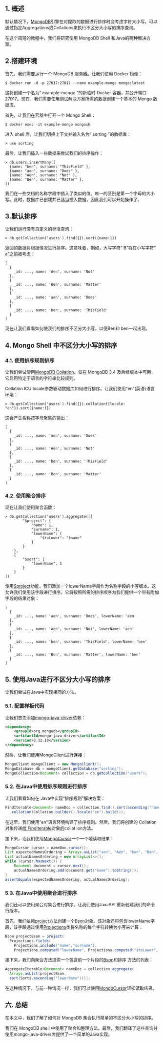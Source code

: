 ## 1. 概述

默认情况下，[MongoDB](https://www.baeldung.com/java-mongodb)引擎在对提取的数据进行排序时会考虑字符大小写。可以通过指定Aggregations或Collations来执行不区分大小写的排序查询。

在这个简短的教程中，我们将研究使用 MongoDB Shell 和Java的两种解决方案。

## 2.搭建环境

首先，我们需要运行一个 MongoDB 服务器。让我们使用 Docker 镜像：

```shell
$ docker run -d -p 27017:27017 --name example-mongo mongo:latest
```

这将创建一个名为“ example-mongo ”的新临时 Docker 容器，并公开端口27017。现在，我们需要使用测试解决方案所需的数据创建一个基本的 Mongo 数据库。

首先，让我们在容器中打开一个 Mongo Shell：

```shell
$ docker exec -it example-mongo mongosh
```

进入 shell 后，让我们切换上下文并输入名为“ sorting ”的数据库：

```shell
> use sorting
```

最后，让我们插入一些数据来尝试我们的排序操作：

```shell
> db.users.insertMany([
  {name: "ben", surname: "ThisField" },
  {name: "aen", surname: "Does" },
  {name: "Aen", surname: "Not" },
  {name: "Ben", surname: "Matter" },
])
```

我们在一些文档的名称字段中插入了类似的值。唯一的区别是第一个字母的大小写。此时，数据库已创建并已适当插入数据，因此我们可以开始操作了。

## 3.默认排序

让我们运行没有自定义的标准查询：

```shell
> db.getCollection('users').find({}).sort({name:1})
```

返回的数据将根据情况进行排序。这意味着，例如，大写字符“ B”将在小写字符“ a”之前被考虑：

```shell
[
  {
    _id: ..., name: 'Aen', surname: 'Not'
  },
  {
    _id: ..., name: 'Ben', surname: 'Matter'
  },
  {
    _id: ..., name: 'aen', surname: 'Does'
  },
  {
    _id: ..., name: 'ben', surname: 'ThisField'
  }
]
```

现在让我们看看如何使我们的排序不区分大小写，以便Ben和 ben一起出现。

## 4. Mongo Shell 中不区分大小写的排序

### 4.1. 使用排序规则排序

让我们尝试使用[MongoDB Collation](https://docs.mongodb.com/manual/reference/collation/)。仅在 MongoDB 3.4 及后续版本中可用，它启用特定于语言的字符串比较规则。

Collation ICU locale参数驱动数据库如何进行排序。让我们使用“en”(英语)语言环境：

```shell
> db.getCollection('users').find({}).collation({locale: "en"}).sort({name:1})
```

这会产生名称按字母聚集的输出：

```shell
[
  {
    _id: ..., name: 'aen', surname: 'Does'
  },
  {
    _id: ..., name: 'Aen', surname: 'Not'
  },
  {
    _id: ..., name: 'ben', surname: 'ThisField'
  },
  {
    _id: ..., name: 'Ben', surname: 'Matter'
  }
]
```

### 4.2. 使用聚合排序

现在让我们使用聚合函数：

```shell
> db.getCollection('users').aggregate([{
        "$project": {
            "name": 1,
            "surname": 1,
            "lowerName": {
                "$toLower": "$name"
            }
        }
    },
    {
        "$sort": {
            "lowerName": 1
        }
    }
])
```

使用[$project](https://docs.mongodb.com/manual/reference/operator/aggregation/project/)功能，我们添加一个lowerName字段作为名称字段的小写版本。这允许我们使用该字段进行排序。它将按照所需的排序顺序为我们提供一个带有附加字段的结果对象：

```shell
[
  {
    _id: ..., name: 'aen', surname: 'Does', lowerName: 'aen'
  },
  {
    _id: ..., name: 'Aen', surname: 'Not', lowerName: 'aen'
  },
  {
    _id: ..., name: 'ben', surname: 'ThisField', lowerName: 'ben'
  },
  {
    _id: ..., name: 'Ben', surname: 'Matter', lowerName: 'ben'
  }
]
```

## 5. 使用Java进行不区分大小写的排序

让我们尝试在Java中实现相同的方法。

### 5.1. 配置样板代码

让我们首先添加[mongo-java-driver](https://search.maven.org/artifact/org.mongodb/mongo-java-driver)依赖：

```xml
<dependency>
    <groupId>org.mongodb</groupId>
    <artifactId>mongo-java-driver</artifactId>
    <version>3.12.10</version>
</dependency>
```

然后，让我们使用MongoClient进行连接：

```java
MongoClient mongoClient = new MongoClient();
MongoDatabase db = mongoClient.getDatabase("sorting");
MongoCollection<Document> collection = db.getCollection("users");
```

### 5.2. 在Java中使用排序规则进行排序

让我们看看如何在 Java中实现“排序规则”解决方案：

```java
FindIterable<Document> nameDoc = collection.find().sort(ascending("name"))
  .collation(Collation.builder().locale("en").build());
```

在这里，我们使用“en”语言环境构建了排序规则。然后，我们将创建的 Collation 对象传递[给 FindIterable](https://mongodb.github.io/mongo-java-driver/3.6/javadoc/com/mongodb/client/FindIterable.html)对象[的](https://mongodb.github.io/mongo-java-driver/3.6/javadoc/com/mongodb/client/model/Collation.html)collat ion方法。

接下来，让我们使用[MongoCursor](https://mongodb.github.io/mongo-java-driver/3.6/javadoc/index.html?com/mongodb/client/MongoCursor.html)一个一个地读取结果：

```java
MongoCursor cursor = nameDoc.cursor();
List expectedNamesOrdering = Arrays.asList("aen", "Aen", "ben", "Ben", "cen", "Cen");
List actualNamesOrdering = new ArrayList<>();
while (cursor.hasNext()) {
    Document document = cursor.next();
    actualNamesOrdering.add(document.get("name").toString());
}
assertEquals(expectedNamesOrdering, actualNamesOrdering);
```

### 5.3. 在Java中使用聚合进行排序

我们还可以使用聚合对集合进行排序。让我们使用JavaAPI 重新创建我们的命令行版本。

首先，我们依赖[project](https://mongodb.github.io/mongo-java-driver/3.6/javadoc/com/mongodb/client/model/Aggregates.html#project-org.bson.conversions.Bson-)方法创建一个[Bson](https://mongodb.github.io/mongo-java-driver/3.4/bson/)对象。该对象还将包含lowerName字段，该字段通过使用[Projections](https://mongodb.github.io/mongo-java-driver/3.6/javadoc/com/mongodb/client/model/Projections.html)类将名称的每个字符转换为小写来计算：

```java
Bson projectBson = project(
  Projections.fields(
    Projections.include("name","surname"),
    Projections.computed("lowerName", Projections.computed("$toLower", "$name"))));

```

接下来，我们向聚合方法提供一个包含前一个片段的[Bson](https://mongodb.github.io/mongo-java-driver/3.4/bson/)和排序 方法的列表：

```java
AggregateIterable<Document> nameDoc = collection.aggregate(
  Arrays.asList(projectBson,
  sort(Sorts.ascending("lowerName"))));

```

在这种情况下，与前一种情况一样，我们可以使用[MongoCursor](https://mongodb.github.io/mongo-java-driver/3.6/javadoc/index.html?com/mongodb/client/MongoCursor.html)轻松读取结果。

## 六. 总结

在本文中，我们了解了如何对 MongoDB 集合执行简单的不区分大小写的排序。

我们在 MongoDB shell 中使用了聚合和整理方法。最后，我们翻译了这些查询并使用mongo-java-driver库提供了一个简单的Java实现。